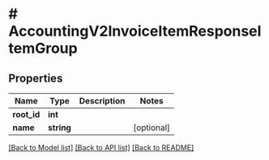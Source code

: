 # # AccountingV2InvoiceItemResponseItemGroup

## Properties

Name | Type | Description | Notes
------------ | ------------- | ------------- | -------------
**root_id** | **int** |  |
**name** | **string** |  | [optional]

[[Back to Model list]](../../README.md#models) [[Back to API list]](../../README.md#endpoints) [[Back to README]](../../README.md)
